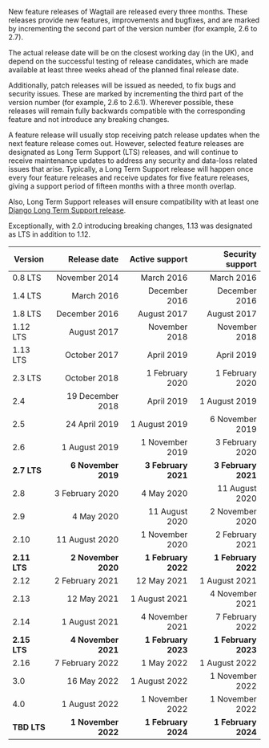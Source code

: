 New feature releases of Wagtail are released every three months. These releases provide new features, improvements and bugfixes, and are marked by incrementing the second part of the version number (for example, 2.6 to 2.7).

The actual release date will be on the closest working day (in the UK), and depend on the successful testing of release candidates, which are made available at least three weeks ahead of the planned final release date.

Additionally, patch releases will be issued as needed, to fix bugs and security issues. These are marked by incrementing the third part of the version number (for example, 2.6 to 2.6.1). Wherever possible, these releases will remain fully backwards compatible with the corresponding feature and not introduce any breaking changes.

A feature release will usually stop receiving patch release updates when the next feature release comes out. However, selected feature releases are designated as Long Term Support (LTS) releases, and will continue to receive maintenance updates to address any security and data-loss related issues that arise. Typically, a Long Term Support release will happen once every four feature releases and receive updates for five feature releases, giving a support period of fifteen months with a three month overlap.

Also, Long Term Support releases will ensure compatibility with at least one [Django Long Term Support release](https://www.djangoproject.com/download/#supported-versions).

Exceptionally, with 2.0 introducing breaking changes, 1.13 was designated as LTS in addition to 1.12.

| Version        | Release date           | Active support      | Security support |
| -------------- |-----------------------:| -------------------:| -------------------:|
| 0.8 LTS        | November 2014          | March 2016          | March 2016          |
| 1.4 LTS        | March 2016             | December 2016       | December 2016       |
| 1.8 LTS        | December 2016          | August 2017         | August 2017         |
| 1.12 LTS       | August 2017            | November 2018       | November 2018       |
| 1.13 LTS       | October 2017           | April 2019          | April 2019          |
| 2.3 LTS        | October 2018           | 1 February 2020     | 1 February 2020     |
| 2.4            | 19 December 2018       | April 2019          | 1 August 2019       |
| 2.5            | 24 April 2019          | 1 August 2019       | 6 November 2019     |
| 2.6            | 1 August 2019          | 1 November 2019     | 3 February 2020     |
| **2.7 LTS**    | **6 November 2019**    | **3 February 2021** | **3 February 2021** |
| 2.8            | 3 February 2020        | 4 May 2020          | 11 August 2020      |
| 2.9            | 4 May 2020             | 11 August 2020      | 2 November 2020     |
| 2.10           | 11 August 2020         | 1 November 2020     | 2 February 2021     |
| **2.11 LTS**   | **2 November 2020**    | **1 February 2022** | **1 February 2022** |
| 2.12           | 2 February 2021        | 12 May 2021         | 1 August 2021       |
| 2.13           | 12 May 2021            | 1 August 2021       | 4 November 2021     |
| 2.14           | 1 August 2021          | 4 November 2021     | 7 February 2022     |
| **2.15 LTS**   | **4 November 2021**    | **1 February 2023** | **1 February 2023** |
| 2.16           | 7 February 2022        | 1 May 2022          | 1 August 2022       |
| 3.0            | 16 May 2022            | 1 August 2022       | 1 November 2022     |
| 4.0            | 1 August 2022          | 1 November 2022     | 1 November 2022     |
| **TBD LTS**    | **1 November 2022**    | **1 February 2024** | **1 February 2024** |
